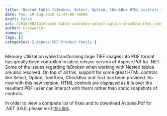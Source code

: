 ```yaml
---
title: 'Nested table IsBroken, Select, Option, CheckBox HTML controls support'
date: Thu, 19 Aug 2010 11:44:00 +0000
draft: false
url: /2010/08/19/nested-table-isbroken-select-option-checkbox-html-controls-support/
author: Codewarior
summary: ''
tags: []
categories: ['Aspose.PDF Product Family']
---
```


Memory Utilization while transforming large TIFF images into PDF format has greatly been controlled in latest release version of Aspose.Pdf for .NET. Some of the issues regarding IsBroken when working with Nested tables are also resolved. On top of all this, support for some great HTML controls like Select, Option, TextArea, CheckBox and Text has been provided. So now with this new version, HTML controls are displayed as it is over the resultant PDF (user can interact with them) rather than static snapshots of controls.

In order to view a complete list of fixes and to download Aspose.Pdf for .NET 4.6.0, please visit [this link][1].




[1]: http://www.aspose.com/community/files/51/.net-components/aspose.pdf-for-.net/entry254638.aspx




